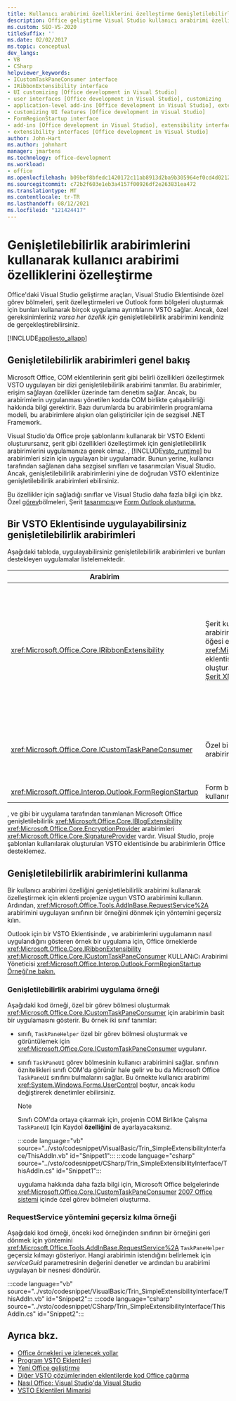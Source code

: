 ```yaml
---
title: Kullanıcı arabirimi özelliklerini özelleştirme Genişletilebilirlik arabirimlerini kullanarak
description: Office geliştirme Visual Studio kullanıcı arabirimi özelliklerini özelleştirmenize yardımcı olan genişletilebilirlik arabirimleri sağlanmış olduğunu öğrenin.
ms.custom: SEO-VS-2020
titleSuffix: ''
ms.date: 02/02/2017
ms.topic: conceptual
dev_langs:
- VB
- CSharp
helpviewer_keywords:
- ICustomTaskPaneConsumer interface
- IRibbonExtensibility interface
- UI customizing [Office development in Visual Studio]
- user interfaces [Office development in Visual Studio], customizing
- application-level add-ins [Office development in Visual Studio], extensibility interfaces
- customizing UI features [Office development in Visual Studio]
- FormRegionStartup interface
- add-ins [Office development in Visual Studio], extensibility interfaces
- extensibility interfaces [Office development in Visual Studio]
author: John-Hart
ms.author: johnhart
manager: jmartens
ms.technology: office-development
ms.workload:
- office
ms.openlocfilehash: b09bef8bfedc1420172c11ab8913d2ba9b305964ef0cd4d0212477d84490de43
ms.sourcegitcommit: c72b2f603e1eb3a4157f00926df2e263831ea472
ms.translationtype: MT
ms.contentlocale: tr-TR
ms.lasthandoff: 08/12/2021
ms.locfileid: "121424417"
---
```

# <a name="customize-ui-features-by-using-extensibility-interfaces"></a>Genişletilebilirlik arabirimlerini kullanarak kullanıcı arabirimi özelliklerini özelleştirme
  Office'daki Visual Studio geliştirme araçları, Visual Studio Eklentisinde özel görev bölmeleri, şerit özelleştirmeleri ve Outlook form bölgeleri oluşturmak için bunları kullanarak birçok uygulama ayrıntılarını VSTO sağlar. Ancak, özel gereksinimleriniz *varsa her özellik için* genişletilebilirlik arabirimini kendiniz de gerçekleştirebilirsiniz.

 [!INCLUDE[appliesto_allapp](../vsto/includes/appliesto-allapp-md.md)]

## <a name="overview-of-extensibility-interfaces"></a>Genişletilebilirlik arabirimleri genel bakış
 Microsoft Office, COM eklentilerinin şerit gibi belirli özellikleri özelleştirmek VSTO uygulayan bir dizi genişletilebilirlik arabirimi tanımlar. Bu arabirimler, erişim sağlayan özellikler üzerinde tam denetim sağlar. Ancak, bu arabirimlerin uygulanması yönetilen kodda COM birlikte çalışabilirliği hakkında bilgi gerektirir. Bazı durumlarda bu arabirimlerin programlama modeli, bu arabirimlere alışkın olan geliştiriciler için de sezgisel .NET Framework.

 Visual Studio'da Office proje şablonlarını kullanarak bir VSTO Eklenti oluşturursanız, şerit gibi özellikleri özelleştirmek için genişletilebilirlik arabirimlerini uygulamanıza gerek olmaz. , [!INCLUDE[vsto_runtime](../vsto/includes/vsto-runtime-md.md)] bu arabirimleri sizin için uygulayan bir uygulamadır. Bunun yerine, kullanıcı tarafından sağlanan daha sezgisel sınıfları ve tasarımcıları Visual Studio. Ancak, genişletilebilirlik arabirimlerini yine de doğrudan VSTO eklentinize genişletilebilirlik arabirimleri ebilirsiniz.

 Bu özellikler için sağladığı sınıflar ve Visual Studio daha fazla bilgi için bkz. Özel [görev](../vsto/custom-task-panes.md)bölmeleri, Şerit [tasarımcısı](../vsto/ribbon-designer.md)ve [Form Outlook oluşturma.](../vsto/creating-outlook-form-regions.md)

## <a name="extensibility-interfaces-you-can-implement-in-a-vsto-add-in"></a>Bir VSTO Eklentisinde uygulayabilirsiniz genişletilebilirlik arabirimleri
 Aşağıdaki tabloda, uygulayabilirsiniz genişletilebilirlik arabirimleri ve bunları destekleyen uygulamalar listelemektedir.

|Arabirim|Açıklama|Uygulamalar|
|---------------|-----------------|------------------|
|<xref:Microsoft.Office.Core.IRibbonExtensibility>|Şerit kullanıcı arabirimini özelleştirmek için bu arabirimi kullanın. **Not:**  Bir projeye **Şerit (XML)** öğesi ekleyebilir ve bu öğenin <xref:Microsoft.Office.Core.IRibbonExtensibility> eklentisinde varsayılan VSTO oluşturabilirsiniz. Daha fazla bilgi için bkz. [Şerit XML](../vsto/ribbon-xml.md).|Excel<br /><br /> [!INCLUDE[InfoPath_15_short](../vsto/includes/infopath-15-short-md.md)]<br /><br /> InfoPath 2010<br /><br /> Outlook<br /><br /> PowerPoint<br /><br /> Project<br /><br /> Visio<br /><br /> Word|
|<xref:Microsoft.Office.Core.ICustomTaskPaneConsumer>|Özel bir görev bölmesi oluşturmak için bu arabirimi kullanın.|Excel<br /><br /> Outlook<br /><br /> PowerPoint<br /><br /> Word|
|<xref:Microsoft.Office.Interop.Outlook.FormRegionStartup>|Form bölgesi oluşturmak için bu Outlook kullanın.|Outlook|

 , ve gibi bir uygulama tarafından tanımlanan Microsoft Office genişletilebilirlik <xref:Microsoft.Office.Core.IBlogExtensibility> <xref:Microsoft.Office.Core.EncryptionProvider> arabirimleri <xref:Microsoft.Office.Core.SignatureProvider> vardır. Visual Studio, proje şablonları kullanılarak oluşturulan VSTO eklentisinde bu arabirimlerin Office desteklemez.

## <a name="use-extensibility-interfaces"></a>Genişletilebilirlik arabirimlerini kullanma
 Bir kullanıcı arabirimi özelliğini genişletilebilirlik arabirimi kullanarak özelleştirmek için eklenti projenize uygun VSTO arabirimini kullanın. Ardından, <xref:Microsoft.Office.Tools.AddInBase.RequestService%2A> arabirimini uygulayan sınıfının bir örneğini dönmek için yöntemini geçersiz kılın.

 Outlook için bir VSTO Eklentisinde , ve arabirimlerini uygulamanın nasıl uygulandığını gösteren örnek bir uygulama için, Office örneklerde <xref:Microsoft.Office.Core.IRibbonExtensibility> <xref:Microsoft.Office.Core.ICustomTaskPaneConsumer> KULLANıCı Arabirimi Yöneticisi <xref:Microsoft.Office.Interop.Outlook.FormRegionStartup> [Örneği'ne bakın.](../vsto/office-development-samples.md)

### <a name="example-of-implementing-an-extensibility-interface"></a>Genişletilebilirlik arabirimi uygulama örneği
 Aşağıdaki kod örneği, özel bir görev bölmesi oluşturmak <xref:Microsoft.Office.Core.ICustomTaskPaneConsumer> için arabirimin basit bir uygulamasını gösterir. Bu örnek iki sınıf tanımlar:

- sınıfı, `TaskPaneHelper` özel bir görev bölmesi oluşturmak ve görüntülemek için <xref:Microsoft.Office.Core.ICustomTaskPaneConsumer> uygulanır.

- sınıfı `TaskPaneUI` görev bölmesinin kullanıcı arabirimini sağlar. sınıfının öznitelikleri sınıfı COM'da görünür hale gelir ve bu da Microsoft Office `TaskPaneUI` sınıfını bulmalarını sağlar. Bu örnekte kullanıcı arabirimi <xref:System.Windows.Forms.UserControl> boştur, ancak kodu değiştirerek denetimler ebilirsiniz.

  > [!NOTE]
  > Sınıfı COM'da ortaya çıkarmak için, projenin COM Birlikte Çalışma `TaskPaneUI` Için Kaydol **özelliğini** de ayarlayacaksınız.

  :::code language="vb" source="../vsto/codesnippet/VisualBasic/Trin_SimpleExtensibilityInterface/ThisAddIn.vb" id="Snippet1":::
  :::code language="csharp" source="../vsto/codesnippet/CSharp/Trin_SimpleExtensibilityInterface/ThisAddIn.cs" id="Snippet1":::

  uygulama hakkında daha fazla bilgi için, Microsoft Office belgelerinde <xref:Microsoft.Office.Core.ICustomTaskPaneConsumer> [2007 Office sistemi](/previous-versions/office/developer/office-2007/aa338197(v=office.12)) içinde özel görev bölmeleri oluşturma.

### <a name="example-of-overriding-the-requestservice-method"></a>RequestService yöntemini geçersiz kılma örneği
 Aşağıdaki kod örneği, önceki kod örneğinden sınıfının bir örneğini geri dönmek için yöntemini <xref:Microsoft.Office.Tools.AddInBase.RequestService%2A> `TaskPaneHelper` geçersiz kılmayı gösteriyor. Hangi arabirimin istendığını belirlemek için *serviceGuid* parametresinin değerini denetler ve ardından bu arabirimi uygulayan bir nesnesi döndürür.

 :::code language="vb" source="../vsto/codesnippet/VisualBasic/Trin_SimpleExtensibilityInterface/ThisAddIn.vb" id="Snippet2":::
 :::code language="csharp" source="../vsto/codesnippet/CSharp/Trin_SimpleExtensibilityInterface/ThisAddIn.cs" id="Snippet2":::

## <a name="see-also"></a>Ayrıca bkz.
- [Office örnekleri ve izlenecek yollar](../vsto/office-development-samples-and-walkthroughs.md)
- [Program VSTO Eklentileri](../vsto/programming-vsto-add-ins.md)
- [Yeni Office geliştirme](../vsto/developing-office-solutions.md)
- [Diğer VSTO çözümlerinden eklentilerde kod Office çağırma](../vsto/calling-code-in-vsto-add-ins-from-other-office-solutions.md)
- [Nasıl Office: Visual Studio'da Visual Studio](../vsto/how-to-create-office-projects-in-visual-studio.md)
- [VSTO Eklentileri Mimarisi](../vsto/architecture-of-vsto-add-ins.md)
